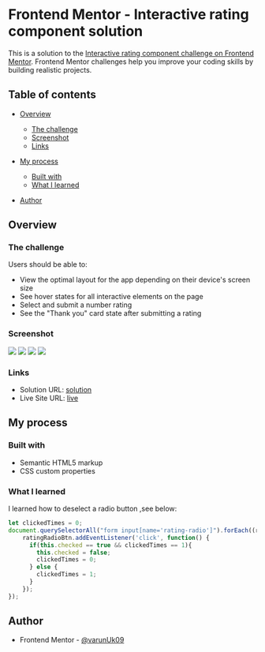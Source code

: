 # Frontend Mentor - Interactive rating component solution

This is a solution to the [Interactive rating component challenge on Frontend Mentor](https://www.frontendmentor.io/challenges/interactive-rating-component-koxpeBUmI). Frontend Mentor challenges help you improve your coding skills by building realistic projects. 

## Table of contents

- [Overview](#overview)
  - [The challenge](#the-challenge)
  - [Screenshot](#screenshot)
  - [Links](#links)
- [My process](#my-process)
  - [Built with](#built-with)
  - [What I learned](#what-i-learned)

- [Author](#author)


## Overview

### The challenge

Users should be able to:

- View the optimal layout for the app depending on their device's screen size
- See hover states for all interactive elements on the page
- Select and submit a number rating
- See the "Thank you" card state after submitting a rating

### Screenshot

![](./desktop.png)
![](./mobile.png)
![](./desktop-thank-you-state.png)
![](./mobile-thanku-state.png)

### Links

- Solution URL: [solution](https://github.com/varunUk09/HTML_PRACTICE_PROJECTS/tree/master/interactive-rating-component)
- Live Site URL: [live](https://varunuk09.github.io/HTML_PRACTICE_PROJECTS/interactive-rating-component/)

## My process

### Built with

- Semantic HTML5 markup
- CSS custom properties


### What I learned

I learned how to deselect a radio button ,see below:

```js
let clickedTimes = 0;
document.querySelectorAll("form input[name='rating-radio']").forEach((ratingRadioBtn) => {
    ratingRadioBtn.addEventListener('click', function() {
      if(this.checked == true && clickedTimes == 1){
        this.checked = false;
        clickedTimes = 0;
      } else {
        clickedTimes = 1;
      }
    });
});
```


## Author

- Frontend Mentor - [@varunUk09](https://www.frontendmentor.io/profile/varunUk09)


